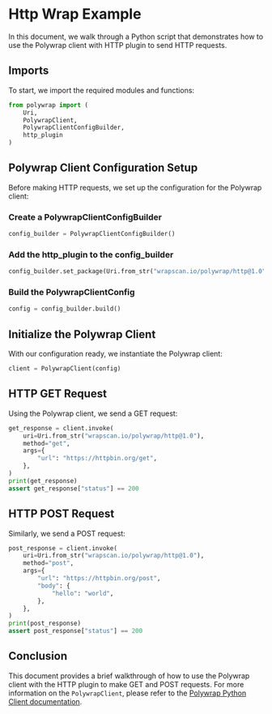 # Http Wrap Example

In this document, we walk through a Python script that demonstrates how
to use the Polywrap client with HTTP plugin to send HTTP requests.

## Imports

To start, we import the required modules and functions:

<!-- name: test_http -->
```python
from polywrap import (
    Uri,
    PolywrapClient,
    PolywrapClientConfigBuilder,
    http_plugin
)
```

## Polywrap Client Configuration Setup

Before making HTTP requests, we set up the configuration for the
Polywrap client:

### Create a PolywrapClientConfigBuilder

<!-- name: test_http -->
```python
config_builder = PolywrapClientConfigBuilder()
```

### Add the http_plugin to the config_builder

<!-- name: test_http -->
```python
config_builder.set_package(Uri.from_str("wrapscan.io/polywrap/http@1.0"), http_plugin())
```

### Build the PolywrapClientConfig

<!-- name: test_http -->
```python
config = config_builder.build()
```

## Initialize the Polywrap Client

With our configuration ready, we instantiate the Polywrap client:

<!-- name: test_http -->
```python
client = PolywrapClient(config)
```

## HTTP GET Request

Using the Polywrap client, we send a GET request:

<!-- 
    name: test_http;
    case: get;
-->
```python
get_response = client.invoke(
    uri=Uri.from_str("wrapscan.io/polywrap/http@1.0"),
    method="get",
    args={
        "url": "https://httpbin.org/get",
    },
)
print(get_response)
assert get_response["status"] == 200
```

## HTTP POST Request

Similarly, we send a POST request:

<!-- 
    name: test_http;
    case: post;
-->
```python
post_response = client.invoke(
    uri=Uri.from_str("wrapscan.io/polywrap/http@1.0"),
    method="post",
    args={
        "url": "https://httpbin.org/post",
        "body": {
            "hello": "world",
        },
    },
)
print(post_response)
assert post_response["status"] == 200
```

## Conclusion

This document provides a brief walkthrough of how to use the Polywrap
client with the HTTP plugin to make GET and POST requests.
For more information on the `PolywrapClient`, please refer to the 
[Polywrap Python Client documentation](https://polywrap-client.rtfd.io).
